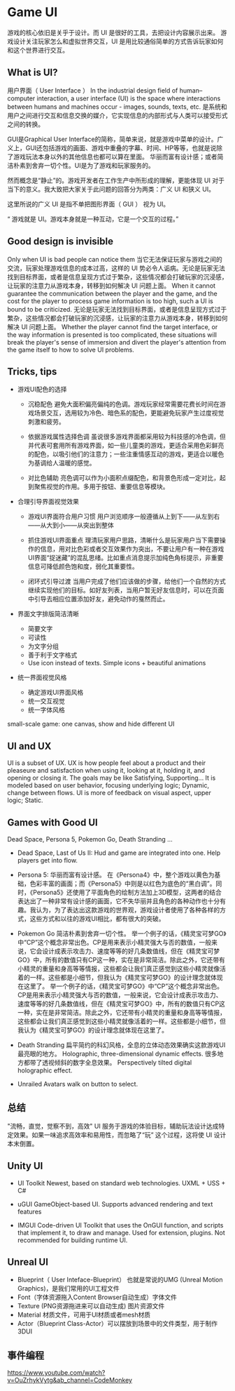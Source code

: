 # Game UI
游戏的核心依旧是关乎于设计。而 UI 是很好的工具，去把设计内容展示出来。 游戏设计关注玩家怎么和虚拟世界交互，UI 是用比较通俗简单的方式告诉玩家如何和这个世界进行交互。
## What is UI?

用户界面（ User Interface ）
In the industrial design field of human–computer interaction, a user interface (UI) is the space where interactions between humans and machines occur - images, sounds, texts, etc.
是系统和用户之间进行交互和信息交换的媒介，它实现信息的内部形式与人类可以接受形式之间的转换。

GUI是Graphical User Interface的简称，简单来说，就是游戏中菜单的设计。广义上，GUI还包括游戏的画面、游戏中重叠的字幕、时间、HP等等，也就是说除了游戏玩法本身以外的其他信息也都可以算在里面。
华丽而富有设计感；或者简洁朴素到舍弃一切个性。UI是为了游戏和玩家服务的。

然而概念是“静止”的。游戏开发者在工作生产中所形成的理解，更能体现 UI 对于当下的意义。我大致把大家关于此问题的回答分为两类：广义 UI 和狭义 UI。

这里所说的广义 UI 是指不单把图形界面（ GUI ） 视为 UI。

“ 游戏就是 UI。游戏本身就是一种互动，它是一个交互的过程。”

## Good design is invisible

Only when UI is bad people can notice them
当它无法保证玩家与游戏之间的交流，玩家处理游戏信息的成本过高，这样的 UI 势必令人诟病。无论是玩家无法找到目标界面，或者是信息呈现方式过于繁杂，这些情况都会打破玩家的沉浸感，让玩家的注意力从游戏本身，转移到如何解决 UI 问题上面。
When it cannot guarantee the communication between the player and the game, and the cost for the player to process game information is too high, such a UI is bound to be criticized. 
无论是玩家无法找到目标界面，或者是信息呈现方式过于繁杂，这些情况都会打破玩家的沉浸感，让玩家的注意力从游戏本身，转移到如何解决 UI 问题上面。
Whether the player cannot find the target interface, or the way information is presented is too complicated, these situations will break the player's sense of immersion and divert the player's attention from the game itself to how to solve UI problems.


## Tricks, tips

- 游戏UI配色的选择
    - 沉稳配色
    避免大面积偏亮偏纯的色调。游戏玩家经常需要花费长时间在游戏场景交互，选用较为冷色、暗色系的配色，更能避免玩家产生过度视觉刺激和疲劳。

    - 依据游戏属性选择色调
    虽说很多游戏界面都采用较为科技感的冷色调，但并代表可套用所有游戏界面，如一些儿童类的游戏，更适合采用色彩鲜亮的配色，以吸引他们的注意力；一些注重情感互动的游戏，更适合以暖色为基调给人温暖的感觉。

    - 对比色辅助
    亮色调可以作为小面积点缀配色，和背景色形成一定对比，起到聚焦视觉的作用。多用于按钮、重要信息等模块。

- 合理引导界面视觉效果
    - 游戏UI界面符合用户习惯
    用户浏览顺序一般遵循从上到下——从左到右——从大到小——从突出到整体

    - 抓住游戏UI界面重点
    理清玩家用户思路，清晰什么是玩家用户当下需要操作的信息，用对比色彩或者交互效果作为突出，不要让用户有一种在游戏UI界面“捉迷藏”的混乱思绪。比如重点消息提示加纯色角标提示，非重要信息可降低颜色饱和度，弱化其重要性。

    - 闭环式引导过渡
    当用户完成了他们应该做的步骤，给他们一个自然的方式继续实现他们的目标。如好友列表，当用户暂无好友信息时，可以在页面中引导去相应位置添加好友，避免动作的戛然而止。

- 界面文字排版简洁清晰
    - 简要文字
    - 可读性
    - 为文字分组
    - 善于利于文字格式
    - Use icon instead of texts.
    Simple icons + beautiful animations
- 统一界面视觉风格
    - 确定游戏UI界面风格
    - 统一交互视觉
    - 统一字体风格

small-scale game: one canvas, show and hide different UI

## UI and UX

UI is a subset of UX. 
UX is how people feel about a product and their pleaseure and satisfaction when using it, looking at it, holding it, and opening or closing it. The goals may be like Satisfying, Supporting... It is modeled based on user behavior, focusing underlying logic; Dynamic, change between flows.
UI is more of feedback on visual aspect, upper logic; Static.

## Games with Good UI

Dead Space, Persona 5, Pokemon Go, Death Stranding ...

- Dead Space, Last of Us II:
Hud and game are integrated into one. Help players get into flow.

- Persona 5:
华丽而富有设计感。
在《Persona4》中，整个游戏以黄色为基础，色彩丰富的画面；而《Persona5》中则是以红色为底色的“黑白调”。同时，《Persona5》还使用了平面角色的绘制方法加上3D模型，这两者的结合表达出了一种非常有设计感的画面，它不失华丽并且角色的各种动作也十分有趣。我认为，为了表达出这款游戏的世界观，游戏设计者使用了各种各样的方式，这些方式和以往的游戏UI相比，都有很大的突破。

- Pokemon Go
简洁朴素到舍弃一切个性。
举一个例子的话，《精灵宝可梦GO》中“CP”这个概念非常出色。CP是用来表示小精灵强大与否的数值，一般来说，它会设计成表示攻击力、速度等等的好几条数值线，但在《精灵宝可梦GO》中，所有的数值只有CP这一种，实在是非常简洁。除此之外，它还带有小精灵的重量和身高等等情报，这些都会让我们真正感觉到这些小精灵就像活着的一样。这些都是小细节，但我认为《精灵宝可梦GO》的设计理念就体现在这里了。
举一个例子的话，《精灵宝可梦GO》中“CP”这个概念非常出色。CP是用来表示小精灵强大与否的数值，一般来说，它会设计成表示攻击力、速度等等的好几条数值线，但在《精灵宝可梦GO》中，所有的数值只有CP这一种，实在是非常简洁。除此之外，它还带有小精灵的重量和身高等等情报，这些都会让我们真正感觉到这些小精灵就像活着的一样。这些都是小细节，但我认为《精灵宝可梦GO》的设计理念就体现在这里了。

- Death Stranding
扁平简约的科幻风格，全息的立体动态效果确实这款游戏UI最亮眼的地方。
Holographic, three-dimensional dynamic effects. 
很多地方都带了透视倾斜的数字全息效果。
Perspectively tilted digital holographic effect.

- Unrailed
Avatars walk on button to select.

## 总结

"流畅，直觉，觉察不到，高效"
UI 服务于游戏的体验目标，辅助玩法设计达成特定效果。如果一味追求高效率和易用性，而忽略了“玩” 这个过程，这将使 UI 设计本末倒置。


## Unity UI

- UI Toolkit
Newest, based on standard web technologies. UXML + USS + C#

- uGUI
GameObject-based UI. Supports advanced rendering and text features

- IMGUI
Code-driven UI Toolkit that uses the OnGUI function, and scripts that implement it, to draw and manage. Used for extension, plugins. Not recommended for building runtime UI.


## Unreal UI

- Blueprint（ User Inteface-Blueprint） 也就是常说的UMG (Unreal Motion Graphics)，是我们常用的UI工程文件 
- Font（字体资源拖入Content Browser自动生成）字体文件
- Texture (PNG资源拖进来可以自动生成) 图片资源文件
- Material 材质文件，可用于UI材质或者mesh材质
- Actor（Blueprint Class-Actor）可以摆放到场景中的文件类型，用于制作3DUI

## 事件编程

https://www.youtube.com/watch?v=OuZrhykVytg&ab_channel=CodeMonkey